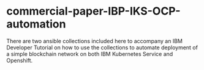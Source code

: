 # commercial-paper-IBP-IKS-OCP-automation
There are two ansible collections included here to accompany an IBM Developer Tutorial on how to use the collections to automate deployment of a simple blockchain network on both IBM Kubernetes Service and Openshift.